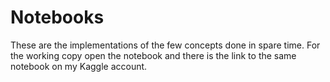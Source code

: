# Notebooks
These are the implementations of the few concepts done in spare time. 
For the working copy open the notebook and there is the link to the same notebook on my Kaggle account.
